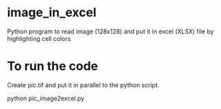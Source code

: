 # image_in_excel
Python program to read image (128x128) and put it in excel (XLSX) file by highlighting cell colors

# To run the code
Create pic.tif and put it in parallel to the python script.

python pic_image2excel.py
